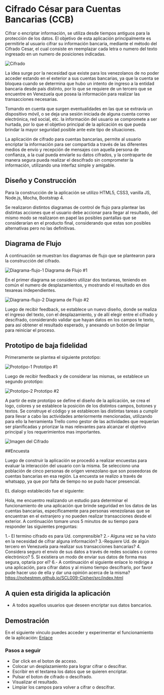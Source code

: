 # Cifrado César para Cuentas Bancarias (CCB)

Cifrar o encriptar información, se utiliza desde tiempos antiguos para la protección de los datos. El objetivo de esta aplicación principalmente es permitirle al usuario cifrar su información bancaria, mediante el método del Cifrado Cesar, el cual consiste en reemplazar cada letra o numero del texto ingresado en un numero de posiciones indicadas.

 ![Cifrado](src/images/aplicacion.jpg)

La idea surge por la necesidad que existe para los venezolanos de no poder acceder estando en el exterior a sus cuentas bancarias, ya que la cuenta se bloquea cuando se determina que hubo un intento de ingreso a la entidad bancaria desde país distinto, por lo que se requiere de un tercero que se encuentre en Venezuela que posea la información para realizar las transacciones necesarias.

Tomando en cuenta que surgen eventualidades en las que se extravía un dispositivo móvil, o se deja una sesión iniciada de alguna cuenta correo electrónica, red social, etc. la información del usuario se compromete a ser hurtada, por lo que el objetivo principal de la aplicación es que pueda brindar la mayor seguridad posible ante este tipo de situaciones.

La aplicación de cifrado para cuentas bancarias, permite al usuario encriptar la información para ser compartida a través de las diferentes medios de envío y recepción de mensajes con aquella persona de confianza, a la cual pueda enviarle su datos cifrados, y la contraparte de manera segura pueda realizar el descifrado sin comprometer la información, utilizando una interfaz simple y amigable.


## Diseño y Construcción

Para la construcción de la aplicación se utilizo HTML5, CSS3, vanilla JS, Node.js, Mocha, Bootstrap 4.

Se realizaron distintos diagramas de control de flujo para plantear las distintas acciones que el usuario debe accionar para llegar al resultado, del mismo modo se realizaron en papel las posibles pantallas que se considerarían en el producto final, considerando que estas son posibles alternativas pero no las definitivas.

## Diagrama de Flujo

A continuación se muestran los diagramas de flujo que se plantearon para la construcción del cifrado.

![Diagrama-flujo-1](src/images/diagrama-1.jpg)
Diagrama de Flujo #1

En el primer diagrama se considero utilizar dos textareas, teniendo en común el numero de desplazamientos, y mostrando el resultado en dos texareas independientes.

![Diagrama-flujo-2](src/images/diagrama-2.jpg)
Diagrama de Flujo #2

Luego de recibir feedback, se establece un nuevo diseño, donde se realiza el ingreso del texto, con el desplazamiento, y de allí elegir entre el cifrado y descifrado, considerando validar que hayan datos en los campos te texto, para así obtener el resultado esperado, y anexando un botón de limpiar para reiniciar el proceso. 


## Prototipo de baja fidelidad

Primeramente se plantea el siguiente prototipo:

![Prototipo-1](src/images/prototipo-1.jpg)
Prototipo #1

Luego de recibir feedback y de considerar las mismas, se establece un segundo prototipo:

![Prototipo-2](src/images/prototipo-2.jpg)
Prototipo #2

A partir de este prototipo se define el diseño de la aplicación, se crea el logo, colores  y se establece la posición de los distintos campos, botones y textos. Se construye el código y se establecen las distintas tareas a cumplir para llevar a cabo las actividades anteriormente mencionadas, utilizando para ello  la herramienta Trello como gestor de las actividades que requerían ser planificadas y priorizar la mas relevantes para alcanzar el objetivo principal y los requerimientos mas importantes.

![Imagen del Cifrado](src/images/logo.jpg)

##Encuesta

Luego de construir la aplicación se procedió a realizar  encuestas para evaluar la interacción del usuario con la misma. Se selecciono una población de cinco personas de origen venezolano que son poseedoras de cuentas bancarias en esa región. La encuesta se realizo a través de whatsapp, ya que por falta de tiempo no se pudo hacer presencial.

EL dialogo establecido fue el siguiente: 

Hola, me encuentro realizando un estudio para determinar el funcionamiento de una aplicación que brinde seguridad en los datos de las cuentas bancarias, específicamente para personas venezolanas que se encuentran en el extranjero y no pueden realizar transacciones desde el exterior. A continuación tomare unos 5 minutos de su tiempo para responder las siguientes preguntas:

1.- El termino cifrado es para Ud. comprensible?
2.- Alguna vez se ha visto en la necesidad de cifrar alguna información?
3.-Requiere Ud. de algún tercero en Venezuela para realizar sus transacciones bancarias?
4. Considera seguro el envío de sus datos a través de redes sociales o correo electrónico?
5. Si existiera un modo de enviar sus datos de forma mas segura, optaría por el?
6.- A continuación el siguiente enlace lo redirige a una aplicación, para cifrar datos y al mismo tiempo descifrarlo, por favor pude hacer uso de ella y dar una opinión acerca de la misma? https://nohestmm.github.io/SCL009-Cipher/src/index.html


## A quien esta dirigida la aplicación
* A todos aquellos usuarios que deseen encriptar sus datos bancarios.

## Demostración

En el siguiente vinculo puedes acceder y experimentar el funcionamiento de la aplicación: [Enlace
](https://nohestmm.github.io/SCL009-Cipher/src/index.html)

### Pasos a seguir 
* Dar click en el boton de acceso.
* Colocar un desplazamiento para lograr cifrar o descifrar.
* Escribir en el textarea los datos que se quieren encriptar.
* Pulsar el boton de cifrado o descifrado.
* Visualizar el resultado.
* Limpiar los campos para volver a cifrar o descifrar.



